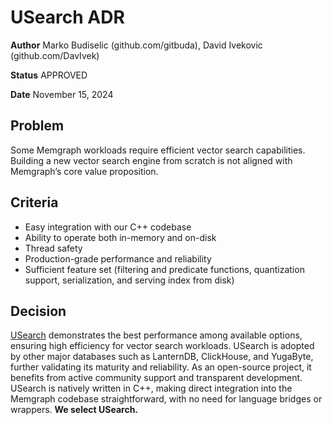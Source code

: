 # USearch ADR

**Author**
Marko Budiselic (github.com/gitbuda), David Ivekovic (github.com/DavIvek)

**Status**
APPROVED

**Date**
November 15, 2024

## Problem

Some Memgraph workloads require efficient vector search capabilities. Building
a new vector search engine from scratch is not aligned with Memgraph’s core
value proposition.

## Criteria

- Easy integration with our C++ codebase
- Ability to operate both in-memory and on-disk
- Thread safety
- Production-grade performance and reliability
- Sufficient feature set (filtering and predicate functions, quantization support, serialization, and serving index from disk)

## Decision

[USearch](https://github.com/unum-cloud/usearch) demonstrates the best
performance among available options, ensuring high efficiency for vector search
workloads. USearch is adopted by other major databases such as LanternDB,
ClickHouse, and YugaByte, further validating its maturity and reliability. As
an open-source project, it benefits from active community support and
transparent development. USearch is natively written in C++, making direct
integration into the Memgraph codebase straightforward, with no need for
language bridges or wrappers. **We select USearch.**
